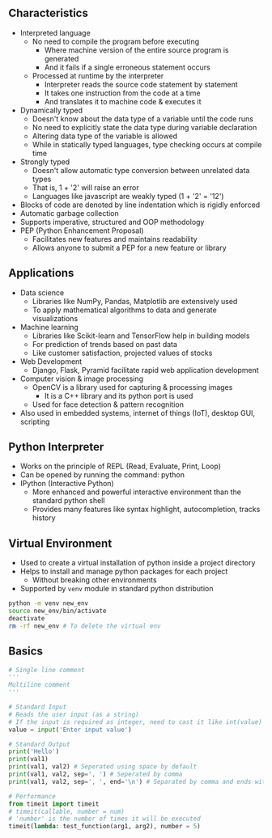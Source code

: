 ## Characteristics
- Interpreted language
    - No need to compile the program before executing
        - Where machine version of the entire source program is generated
        - And it fails if a single erroneous statement occurs
    - Processed at runtime by the interpreter
        - Interpreter reads the source code statement by statement
        - It takes one instruction from the code at a time
        - And translates it to machine code & executes it
- Dynamically typed
    - Doesn't know about the data type of a variable until the code runs
    - No need to explicitly state the data type during variable declaration
    - Altering data type of the variable is allowed
    - While in statically typed languages, type checking occurs at compile time
- Strongly typed
    - Doesn't allow automatic type conversion between unrelated data types
    - That is, 1 + '2' will raise an error
    - Languages like javascript are weakly typed (1 + '2' = '12')
- Blocks of code are denoted by line indentation which is rigidly enforced
- Automatic garbage collection
- Supports imperative, structured and OOP methodology
- PEP (Python Enhancement Proposal)
    - Facilitates new features and maintains readability
    - Allows anyone to submit a PEP for a new feature or library

## Applications
- Data science
    - Libraries like NumPy, Pandas, Matplotlib are extensively used
    - To apply mathematical algorithms to data and generate visualizations
- Machine learning
    - Libraries like Scikit-learn and TensorFlow help in building models
    - For prediction of trends based on past data
    - Like customer satisfaction, projected values of stocks
- Web Development
    - Django, Flask, Pyramid facilitate rapid web application development
- Computer vision & image processing
    - OpenCV is a library used for capturing & processing images
        - It is a C++ library and its python port is used
    - Used for face detection & pattern recognition
- Also used in embedded systems, internet of things (IoT), desktop GUI, scripting

## Python Interpreter
- Works on the principle of REPL (Read, Evaluate, Print, Loop)
- Can be opened by running the command: python
- IPython (Interactive Python)
    - More enhanced and powerful interactive environment than the standard python shell
    - Provides many features like syntax highlight, autocompletion, tracks history

## Virtual Environment
- Used to create a virtual installation of python inside a project directory
- Helps to install and manage python packages for each project
    - Without breaking other environments
- Supported by `venv` module in standard python distribution

```sh
python -m venv new_env
source new_env/bin/activate
deactivate
rm -rf new_env # To delete the virtual env
```

## Basics
```py
# Single line comment
'''
Multiline comment
'''

# Standard Input
# Reads the user input (as a string)
# If the input is required as integer, need to cast it like int(value)
value = input('Enter input value')

# Standard Output
print('Hello')
print(val1)
print(val1, val2) # Seperated using space by default
print(val1, val2, sep=', ') # Seperated by comma
print(val1, val2, sep=', ', end='\n') # Separated by comma and ends with newline

# Performance
from timeit import timeit
# timeit(callable, number = num)
# 'number' is the number of times it will be executed
timeit(lambda: test_function(arg1, arg2), number = 5)
```

